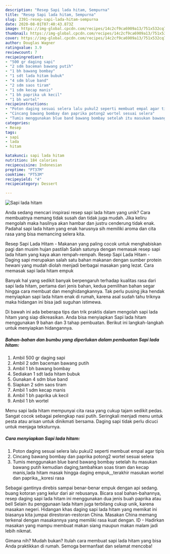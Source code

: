 ```yaml
---
description: "Resep Sapi lada hitam, Sempurna"
title: "Resep Sapi lada hitam, Sempurna"
slug: 2391-resep-sapi-lada-hitam-sempurna
date: 2020-08-01T07:40:43.873Z
image: https://img-global.cpcdn.com/recipes/14c2cf9ca6909a13/751x532cq70/sapi-lada-hitam-foto-resep-utama.jpg
thumbnail: https://img-global.cpcdn.com/recipes/14c2cf9ca6909a13/751x532cq70/sapi-lada-hitam-foto-resep-utama.jpg
cover: https://img-global.cpcdn.com/recipes/14c2cf9ca6909a13/751x532cq70/sapi-lada-hitam-foto-resep-utama.jpg
author: Douglas Wagner
ratingvalue: 3.9
reviewcount: 7
recipeingredient:
- "500 gr daging sapi"
- "2 sdm baceman bawang putih"
- "1 bh bawang bombay"
- "1 sdt lada hitam bubuk"
- "4 sdm blue band"
- "2 sdm saos tiram"
- "1 sdm kecap manis"
- "1 bh paprika uk kecil"
- "1 bh wortel"
recipeinstructions:
- "Poton daging sesuai selera lalu pukul2 seperti membuat empal agar tipis"
- "Cincang bawang bombay dan paprika potong2 wortel sesuai selera"
- "Tumis menggunakan blue band bawang bombay setelah itu masukan bawang putih kemudian daging,tambahkan soas tiram dan kecap manis,lada hitam masak hingga daging empuk,,,terakhir masukan wortel dan paprika,,,koresi rasa"
categories:
- Resep
tags:
- sapi
- lada
- hitam

katakunci: sapi lada hitam 
nutrition: 184 calories
recipecuisine: Indonesian
preptime: "PT37M"
cooktime: "PT53M"
recipeyield: "4"
recipecategory: Dessert

---
```



![Sapi lada hitam](https://img-global.cpcdn.com/recipes/14c2cf9ca6909a13/751x532cq70/sapi-lada-hitam-foto-resep-utama.jpg)

Anda sedang mencari inspirasi resep sapi lada hitam yang unik? Cara membuatnya memang tidak susah dan tidak juga mudah. Jika keliru mengolah maka hasilnya akan hambar dan justru cenderung tidak enak. Padahal sapi lada hitam yang enak harusnya sih memiliki aroma dan cita rasa yang bisa memancing selera kita.

Resep Sapi Lada Hitam - Makanan yang paling cocok untuk menghabiskan pagi dan musim hujan pastilah Salah satunya dengan memasak resep sapi lada hitam yang kaya akan rempah-rempah. Resep Sapi Lada Hitam - Daging sapi merupakan salah satu bahan makanan dengan sumber protein hewani yang mudah diolah menjadi berbagai masakan yang lezat. Cara memasak sapi lada hitam empuk

Banyak hal yang sedikit banyak berpengaruh terhadap kualitas rasa dari sapi lada hitam, pertama dari jenis bahan, kedua pemilihan bahan segar hingga cara membuat dan menghidangkannya. Tak perlu pusing jika hendak menyiapkan sapi lada hitam enak di rumah, karena asal sudah tahu triknya maka hidangan ini bisa jadi suguhan istimewa.


Di bawah ini ada beberapa tips dan trik praktis dalam mengolah sapi lada hitam yang siap dikreasikan. Anda bisa menyiapkan Sapi lada hitam menggunakan 9 bahan dan 3 tahap pembuatan. Berikut ini langkah-langkah untuk menyiapkan hidangannya.

<!--inarticleads1-->

##### Bahan-bahan dan bumbu yang diperlukan dalam pembuatan Sapi lada hitam:

1. Ambil 500 gr daging sapi
1. Ambil 2 sdm baceman bawang putih
1. Ambil 1 bh bawang bombay
1. Sediakan 1 sdt lada hitam bubuk
1. Gunakan 4 sdm blue band
1. Siapkan 2 sdm saos tiram
1. Ambil 1 sdm kecap manis
1. Ambil 1 bh paprika uk kecil
1. Ambil 1 bh wortel


Menu sapi lada hitam mempunyai cita rasa yang cukup tajam sedikit pedas. Sangat cocok sebagai pelengkap nasi putih. Seringkali menjadi menu untuk pesta atau arisan untuk dinikmati bersama. Daging sapi tidak perlu dicuci untuk menjaga teksturnya. 

<!--inarticleads2-->

##### Cara menyiapkan Sapi lada hitam:

1. Poton daging sesuai selera lalu pukul2 seperti membuat empal agar tipis
1. Cincang bawang bombay dan paprika potong2 wortel sesuai selera
1. Tumis menggunakan blue band bawang bombay setelah itu masukan bawang putih kemudian daging,tambahkan soas tiram dan kecap manis,lada hitam masak hingga daging empuk,,,terakhir masukan wortel dan paprika,,,koresi rasa


Sebagai gantinya direbis sampai benar-benar empuk dengan api sedang. buang kotoran yang kelur dari air rebusanya. Bicara soal bahan-bahannya, resep daging sapi lada hitam ini menggunakan dua jenis buah paprika atau bell Selain itu penggunaan lada hitam juga terbilang cukup unik, karena masakan negeri. Hidangan khas daging sapi lada hitam yang memikat ini biasanya kita jumpai direstoran-restoran China. Masakan China memang terkenal dengan masakannya yang memiliki rasa kuat dengan. ID - Hadirkan masakan yang mampu membuat makan siang maupun makan malam jadi lebih nikmat. 

Gimana nih? Mudah bukan? Itulah cara membuat sapi lada hitam yang bisa Anda praktikkan di rumah. Semoga bermanfaat dan selamat mencoba!
